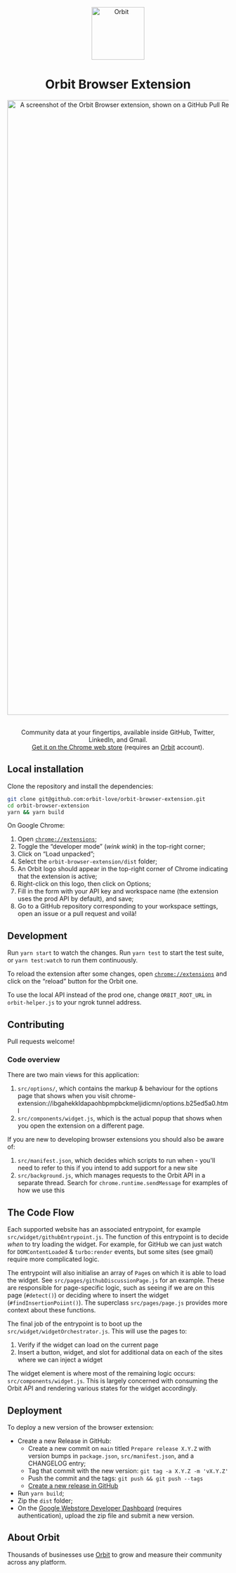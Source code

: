 <p align="center">
  <a href="orbit.love">
    <img alt="Orbit" src="https://app.orbit.love/orbit-logo-color-3x.png" width="120" />
  </a>
</p>
<h1 align="center">
  Orbit Browser Extension
</h1>

<div align="center">
  <a href="https://chrome.google.com/webstore/detail/orbit/ibgahekkldapaohbpmpbckmeljidicmn">
    <img width="1400" alt="A screenshot of the Orbit Browser extension, shown on a GitHub Pull Request. The legend reads: 'Community data at your fingertips. One-click overview of your community members, inside GitHub, Twitter, LinkedIn, and Gmail.'" src="https://github.com/orbit-love/orbit-browser-extension/assets/2587348/26983029-8b80-4e4f-b9a3-15f46cfa6db2">
  </a>
</div>

<br />

<p align="center">
    Community data at your fingertips, available inside GitHub, Twitter, LinkedIn, and Gmail.
    <br />
    <a href="https://chrome.google.com/webstore/detail/orbit/ibgahekkldapaohbpmpbckmeljidicmn">Get it on the Chrome web store</a> (requires an <a href="https://orbit.love">Orbit</a> account).
</p>

## Local installation

Clone the repository and install the dependencies:

```bash
git clone git@github.com:orbit-love/orbit-browser-extension.git
cd orbit-browser-extension
yarn && yarn build
```

On Google Chrome:

1. Open [`chrome://extensions`](chrome://extensions);
2. Toggle the “developer mode” (_wink wink_) in the top-right corner;
3. Click on “Load unpacked”;
4. Select the `orbit-browser-extension/dist` folder;
5. An Orbit logo should appear in the top-right corner of Chrome indicating that the extension is active;
6. Right-click on this logo, then click on Options;
7. Fill in the form with your API key and workspace name (the extension uses the prod API by default), and save;
8. Go to a GitHub repository corresponding to your workspace settings, open an issue or a pull request and voilà!

## Development

Run `yarn start` to watch the changes.
Run `yarn test` to start the test suite, or `yarn test:watch` to run them continuously.

To reload the extension after some changes, open [`chrome://extensions`](chrome://extensions) and click on the “reload” button for the Orbit one.

To use the local API instead of the prod one, change `ORBIT_ROOT_URL` in `orbit-helper.js` to your ngrok tunnel address.

## Contributing

Pull requests welcome!

### Code overview

There are two main views for this application:

1. `src/options/`, which contains the markup & behaviour for the options page that shows when you visit chrome-extension://ibgahekkldapaohbpmpbckmeljidicmn/options.b25ed5a0.html
2. `src/components/widget.js`, which is the actual popup that shows when you open the extension on a different page.

If you are new to developing browser extensions you should also be aware of:

1. `src/manifest.json`, which decides which scripts to run when - you'll need to refer to this if you intend to add support for a new site
2. `src/background.js`, which manages requests to the Orbit API in a separate thread. Search for `chrome.runtime.sendMessage` for examples of how we use this

## The Code Flow

Each supported website has an associated entrypoint, for example `src/widget/githubEntrypoint.js`. The function of this entrypoint is to decide _when_ to try loading the widget. For example, for GitHub we can just watch for `DOMContentLoaded` & `turbo:render` events, but some sites (see gmail) require more complicated logic.

The entrypoint will also initialise an array of `Page`s on which it is able to load the widget. See `src/pages/githubDiscussionPage.js` for an example. These are responsible for page-specific logic, such as seeing if we are _on_ this page (`#detect()`) or deciding where to insert the widget (`#findInsertionPoiint()`). The superclass `src/pages/page.js` provides more context about these functions.

The final job of the entrypoint is to boot up the `src/widget/widgetOrchestrator.js`. This will use the pages to:

1. Verify if the widget can load on the current page
2. Insert a button, widget, and slot for additional data on each of the sites where we can inject a widget

The widget element is where most of the remaining logic occurs: `src/components/widget.js`. This is largely concerned with consuming the Orbit API and rendering various states for the widget accordingly.

## Deployment

To deploy a new version of the browser extension:

- Create a new Release in GitHub:
  - Create a new commit on `main` titled `Prepare release X.Y.Z` with version bumps in `package.json`, `src/manifest.json`, and a CHANGELOG entry;
  - Tag that commit with the new version: `git tag -a X.Y.Z -m 'vX.Y.Z'`
  - Push the commit and the tags: `git push && git push --tags`
  - [Create a new release in GitHub](https://github.com/orbit-love/orbit-browser-extension/releases/new)
- Run `yarn build`;
- Zip the `dist` folder;
- On the [Google Webstore Developer Dashboard](https://chrome.google.com/webstore/developer/dashboard) (requires authentication), upload the zip file and submit a new version.

## About Orbit

Thousands of businesses use [Orbit](https://orbit.love) to grow and measure their community across any platform.

